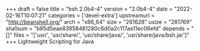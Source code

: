 +++
draft = false
title = "bsh 2.0b4-4"
version = "2.0b4-4"
date = "2022-02-16T10:07:21"
categories = ['devel-extra']
upstreamurl = "http://beanshell.org/"
arch = "x86_64"
size = "261628"
usize = "281769"
sha1sum = "b85d5eae83958481280c6d0a2c117ae11ec06efd"
depends = "[]"
files = "['usr/', 'usr/share/', 'usr/share/java/', 'usr/share/java/bsh.jar']"
+++
Lightweight Scripting for Java